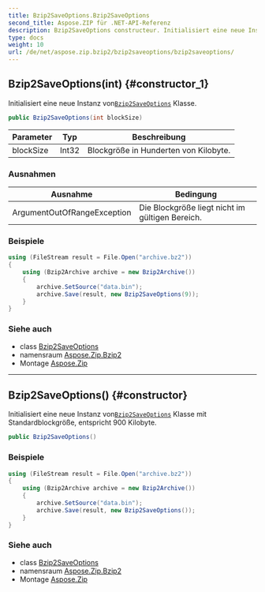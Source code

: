 ```yaml
---
title: Bzip2SaveOptions.Bzip2SaveOptions
second_title: Aspose.ZIP für .NET-API-Referenz
description: Bzip2SaveOptions constructeur. Initialisiert eine neue Instanz vonBzip2SaveOptions Klasse.
type: docs
weight: 10
url: /de/net/aspose.zip.bzip2/bzip2saveoptions/bzip2saveoptions/
---
```

## Bzip2SaveOptions(int) {#constructor_1}

Initialisiert eine neue Instanz von[`Bzip2SaveOptions`](../) Klasse.

```csharp
public Bzip2SaveOptions(int blockSize)
```

| Parameter | Typ | Beschreibung |
| --- | --- | --- |
| blockSize | Int32 | Blockgröße in Hunderten von Kilobyte. |

### Ausnahmen

| Ausnahme | Bedingung |
| --- | --- |
| ArgumentOutOfRangeException | Die Blockgröße liegt nicht im gültigen Bereich. |

### Beispiele

```csharp
using (FileStream result = File.Open("archive.bz2"))
{
    using (Bzip2Archive archive = new Bzip2Archive())
    {
        archive.SetSource("data.bin");
        archive.Save(result, new Bzip2SaveOptions(9));
    }
}
```

### Siehe auch

* class [Bzip2SaveOptions](../)
* namensraum [Aspose.Zip.Bzip2](../../bzip2saveoptions/)
* Montage [Aspose.Zip](../../../)

---

## Bzip2SaveOptions() {#constructor}

Initialisiert eine neue Instanz von[`Bzip2SaveOptions`](../) Klasse mit Standardblockgröße, entspricht 900 Kilobyte.

```csharp
public Bzip2SaveOptions()
```

### Beispiele

```csharp
using (FileStream result = File.Open("archive.bz2"))
{
    using (Bzip2Archive archive = new Bzip2Archive())
    {
        archive.SetSource("data.bin");
        archive.Save(result, new Bzip2SaveOptions());
    }
}
```

### Siehe auch

* class [Bzip2SaveOptions](../)
* namensraum [Aspose.Zip.Bzip2](../../bzip2saveoptions/)
* Montage [Aspose.Zip](../../../)


